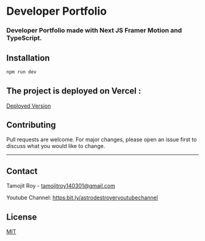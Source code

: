 # Developer Portfolio

### Developer Portfolio made with Next JS Framer Motion and TypeScript.


## Installation

```bash
npm run dev
```

## The project is deployed on Vercel : 
[Deployed Version](https://www.google.com)


## Contributing
Pull requests are welcome. For major changes, please open an issue first to discuss what you would like to change.

--- 
## Contact

Tamojit Roy - [tamojitroy140301@gmail.com](mailto:tamojitroy140301@gmail.com)

Youtube Channel: [https:bit.ly/astrodestroyeryoutubechannel](https://www.youtube.com/c/BackbenchCoder)


## License
[MIT](https://choosealicense.com/licenses/mit/)
